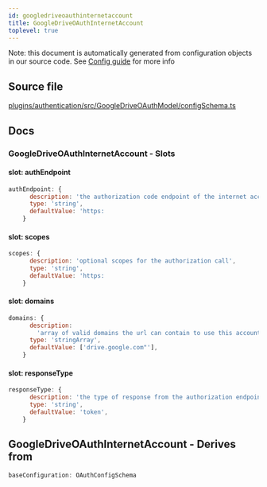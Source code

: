 ```yaml
---
id: googledriveoauthinternetaccount
title: GoogleDriveOAuthInternetAccount
toplevel: true
---
```


Note: this document is automatically generated from configuration objects in our
source code. See [Config guide](/docs/config_guide) for more info

## Source file

[plugins/authentication/src/GoogleDriveOAuthModel/configSchema.ts](https://github.com/GMOD/jbrowse-components/blob/main/plugins/authentication/src/GoogleDriveOAuthModel/configSchema.ts)

## Docs

### GoogleDriveOAuthInternetAccount - Slots

#### slot: authEndpoint

```js
authEndpoint: {
      description: 'the authorization code endpoint of the internet account',
      type: 'string',
      defaultValue: 'https:
    }
```

#### slot: scopes

```js
scopes: {
      description: 'optional scopes for the authorization call',
      type: 'string',
      defaultValue: 'https:
    }
```

#### slot: domains

```js
domains: {
      description:
        'array of valid domains the url can contain to use this account',
      type: 'stringArray',
      defaultValue: ['drive.google.com"'],
    }
```

#### slot: responseType

```js
responseType: {
      description: 'the type of response from the authorization endpoint',
      type: 'string',
      defaultValue: 'token',
    }
```

## GoogleDriveOAuthInternetAccount - Derives from

```js
baseConfiguration: OAuthConfigSchema
```
